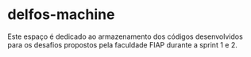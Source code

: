 # delfos-machine
Este espaço é dedicado ao armazenamento dos códigos desenvolvidos para os desafios propostos pela faculdade FIAP durante a sprint 1 e 2.
